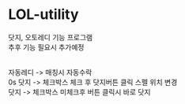 # LOL-utility
닷지, 오토레디 기능 프로그램<br>
추후 기능 필요시 추가예정<br><br>

자동레디 -> 매칭시 자동수락<br>
0s 닷지 -> 체크박스 체크 후 닷지버튼 클릭 스펠 위치 변경<br>
닷지 -> 체크박스 미체크후 버튼 클릭시 바로 닷지<br>
